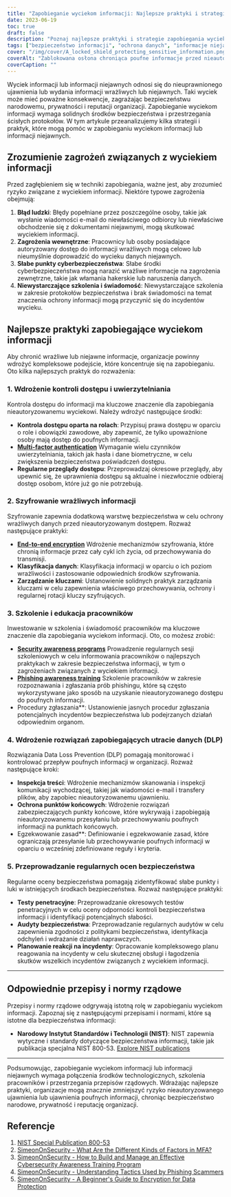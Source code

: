 ```yaml
---
title: "Zapobieganie wyciekom informacji: Najlepsze praktyki i strategie zwiększania bezpieczeństwa"
date: 2023-06-19
toc: true
draft: false
description: "Poznaj najlepsze praktyki i strategie zapobiegania wyciekom informacji i ochrony wrażliwych danych, zapewniając zwiększone bezpieczeństwo i ochronę."
tags: ["bezpieczeństwo informacji", "ochrona danych", "informacje niejawne", "wyciek informacji", "strategie zapobiegania", "najlepsze praktyki", "kontrola dostępu", "szyfrowanie", "szkolenie pracowników", "cyberbezpieczeństwo", "zapobieganie utracie danych", "oceny bezpieczeństwa", "regulacje rządowe", "NIST", "zagrożenia wewnętrzne", "luki w cyberbezpieczeństwie", "błąd ludzki", "programy uświadamiające", "świadomość phishingu", "Rozwiązania DLP", "Kontrola dostępu oparta na rolach", "uwierzytelnianie wieloskładnikowe", "Zarządzanie kluczami szyfrowania", "ochrona punktów końcowych", "kontrola zawartości", "audyty bezpieczeństwa", "testy penetracyjne", "Planowanie reakcji na incydenty", "protokoły bezpieczeństwa", "ochrona informacji"]
cover: "/img/cover/A_locked_shield_protecting_sensitive_information.png"
coverAlt: "Zablokowana osłona chroniąca poufne informacje przed nieautoryzowanym dostępem."
coverCaption: ""
---
```


Wyciek informacji lub informacji niejawnych odnosi się do nieuprawnionego ujawnienia lub wydania informacji wrażliwych lub niejawnych. Taki wyciek może mieć poważne konsekwencje, zagrażając bezpieczeństwu narodowemu, prywatności i reputacji organizacji. Zapobieganie wyciekom informacji wymaga solidnych środków bezpieczeństwa i przestrzegania ścisłych protokołów. W tym artykule przeanalizujemy kilka strategii i praktyk, które mogą pomóc w zapobieganiu wyciekom informacji lub informacji niejawnych.

## Zrozumienie zagrożeń związanych z wyciekiem informacji

Przed zagłębieniem się w techniki zapobiegania, ważne jest, aby zrozumieć ryzyko związane z wyciekiem informacji. Niektóre typowe zagrożenia obejmują:

1. **Błąd ludzki**: Błędy popełniane przez poszczególne osoby, takie jak wysłanie wiadomości e-mail do niewłaściwego odbiorcy lub niewłaściwe obchodzenie się z dokumentami niejawnymi, mogą skutkować wyciekiem informacji.
2. **Zagrożenia wewnętrzne**: Pracownicy lub osoby posiadające autoryzowany dostęp do informacji wrażliwych mogą celowo lub nieumyślnie doprowadzić do wycieku danych niejawnych.
3. **Słabe punkty cyberbezpieczeństwa**: Słabe środki cyberbezpieczeństwa mogą narazić wrażliwe informacje na zagrożenia zewnętrzne, takie jak włamania hakerskie lub naruszenia danych.
4. **Niewystarczające szkolenia i świadomość**: Niewystarczające szkolenia w zakresie protokołów bezpieczeństwa i brak świadomości na temat znaczenia ochrony informacji mogą przyczynić się do incydentów wycieku.

## Najlepsze praktyki zapobiegające wyciekom informacji

Aby chronić wrażliwe lub niejawne informacje, organizacje powinny wdrożyć kompleksowe podejście, które koncentruje się na zapobieganiu. Oto kilka najlepszych praktyk do rozważenia:

### 1. Wdrożenie kontroli dostępu i uwierzytelniania

Kontrola dostępu do informacji ma kluczowe znaczenie dla zapobiegania nieautoryzowanemu wyciekowi. Należy wdrożyć następujące środki:

- **Kontrola dostępu oparta na rolach**: Przypisuj prawa dostępu w oparciu o role i obowiązki zawodowe, aby zapewnić, że tylko upoważnione osoby mają dostęp do poufnych informacji.
- [**Multi-factor authentication**](https://simeononsecurity.com/articles/what-are-the-diferent-kinds-of-factors-in-mfa/) Wymaganie wielu czynników uwierzytelniania, takich jak hasła i dane biometryczne, w celu zwiększenia bezpieczeństwa poświadczeń dostępu.
- **Regularne przeglądy dostępu**: Przeprowadzaj okresowe przeglądy, aby upewnić się, że uprawnienia dostępu są aktualne i niezwłocznie odbieraj dostęp osobom, które już go nie potrzebują.

### 2. Szyfrowanie wrażliwych informacji

Szyfrowanie zapewnia dodatkową warstwę bezpieczeństwa w celu ochrony wrażliwych danych przed nieautoryzowanym dostępem. Rozważ następujące praktyki:

- [**End-to-end encryption**](https://simeononsecurity.com/articles/a-beginners-guide-to-using-encryption-for-data-protection/) Wdrożenie mechanizmów szyfrowania, które chronią informacje przez cały cykl ich życia, od przechowywania do transmisji.
- **Klasyfikacja danych**: Klasyfikacja informacji w oparciu o ich poziom wrażliwości i zastosowanie odpowiednich środków szyfrowania.
- **Zarządzanie kluczami**: Ustanowienie solidnych praktyk zarządzania kluczami w celu zapewnienia właściwego przechowywania, ochrony i regularnej rotacji kluczy szyfrujących.

### 3. Szkolenie i edukacja pracowników

Inwestowanie w szkolenia i świadomość pracowników ma kluczowe znaczenie dla zapobiegania wyciekom informacji. Oto, co możesz zrobić:

- [**Security awareness programs**](https://simeononsecurity.com/articles/how-to-build-and-manage-an-effective-cybersecurity-awareness-training-program/) Prowadzenie regularnych sesji szkoleniowych w celu informowania pracowników o najlepszych praktykach w zakresie bezpieczeństwa informacji, w tym o zagrożeniach związanych z wyciekiem informacji.
- [**Phishing awareness training**](https://simeononsecurity.com/articles/understanding-tactics-used-by-phising-scammers/) Szkolenie pracowników w zakresie rozpoznawania i zgłaszania prób phishingu, które są często wykorzystywane jako sposób na uzyskanie nieautoryzowanego dostępu do poufnych informacji.
- Procedury zgłaszania**: Ustanowienie jasnych procedur zgłaszania potencjalnych incydentów bezpieczeństwa lub podejrzanych działań odpowiednim organom.

### 4. Wdrożenie rozwiązań zapobiegających utracie danych (DLP)

Rozwiązania Data Loss Prevention (DLP) pomagają monitorować i kontrolować przepływ poufnych informacji w organizacji. Rozważ następujące kroki:

- **Inspekcja treści**: Wdrożenie mechanizmów skanowania i inspekcji komunikacji wychodzącej, takiej jak wiadomości e-mail i transfery plików, aby zapobiec nieautoryzowanemu ujawnieniu.
- **Ochrona punktów końcowych**: Wdrożenie rozwiązań zabezpieczających punkty końcowe, które wykrywają i zapobiegają nieautoryzowanemu przesyłaniu lub przechowywaniu poufnych informacji na punktach końcowych.
- Egzekwowanie zasad**: Definiowanie i egzekwowanie zasad, które ograniczają przesyłanie lub przechowywanie poufnych informacji w oparciu o wcześniej zdefiniowane reguły i kryteria.

### 5. Przeprowadzanie regularnych ocen bezpieczeństwa

Regularne oceny bezpieczeństwa pomagają zidentyfikować słabe punkty i luki w istniejących środkach bezpieczeństwa. Rozważ następujące praktyki:

- **Testy penetracyjne**: Przeprowadzanie okresowych testów penetracyjnych w celu oceny odporności kontroli bezpieczeństwa informacji i identyfikacji potencjalnych słabości.
- **Audyty bezpieczeństwa**: Przeprowadzanie regularnych audytów w celu zapewnienia zgodności z politykami bezpieczeństwa, identyfikacja odchyleń i wdrażanie działań naprawczych.
- **Planowanie reakcji na incydenty**: Opracowanie kompleksowego planu reagowania na incydenty w celu skutecznej obsługi i łagodzenia skutków wszelkich incydentów związanych z wyciekiem informacji.

______

## Odpowiednie przepisy i normy rządowe

Przepisy i normy rządowe odgrywają istotną rolę w zapobieganiu wyciekom informacji. Zapoznaj się z następującymi przepisami i normami, które są istotne dla bezpieczeństwa informacji:

- **Narodowy Instytut Standardów i Technologii (NIST)**: NIST zapewnia wytyczne i standardy dotyczące bezpieczeństwa informacji, takie jak publikacja specjalna NIST 800-53. [Explore NIST publications](https://csrc.nist.gov/publications/detail/sp/800-53/rev-5/final)

______

Podsumowując, zapobieganie wyciekom informacji lub informacji niejawnych wymaga połączenia środków technologicznych, szkolenia pracowników i przestrzegania przepisów rządowych. Wdrażając najlepsze praktyki, organizacje mogą znacznie zmniejszyć ryzyko nieautoryzowanego ujawnienia lub ujawnienia poufnych informacji, chroniąc bezpieczeństwo narodowe, prywatność i reputację organizacji.

## Referencje

1. [NIST Special Publication 800-53](https://csrc.nist.gov/publications/detail/sp/800-53/rev-5/final)
2. [SimeonOnSecurity - What Are the Different Kinds of Factors in MFA?](https://simeononsecurity.com/articles/what-are-the-diferent-kinds-of-factors-in-mfa/)
3. [SimeonOnSecurity - How to Build and Manage an Effective Cybersecurity Awareness Training Program](https://simeononsecurity.com/articles/how-to-build-and-manage-an-effective-cybersecurity-awareness-training-program/)
4. [SimeonOnSecurity - Understanding Tactics Used by Phishing Scammers](https://simeononsecurity.com/articles/understanding-tactics-used-by-phising-scammers/)
5. [SimeonOnSecurity - A Beginner's Guide to Encryption for Data Protection](https://simeononsecurity.com/articles/a-beginners-guide-to-using-encryption-for-data-protection/)
